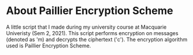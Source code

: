 # About Paillier Encryption Scheme
A little script that I made during my university course at Macquarie Univeristy (Sem 2, 2021).
This script performs encryption on messages (denoted as 'm) and decrypts the ciphertext ('c'). The encryption algorithm used is Paillier Encryption Scheme.

